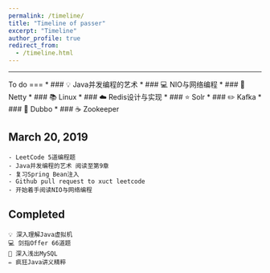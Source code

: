 ```yaml
---
permalink: /timeline/
title: "Timeline of passer"
excerpt: "Timeline"
author_profile: true
redirect_from:
  - /timeline.html
---
```

<hr/>
To do
===
* ###  💡 Java并发编程的艺术
* ###  💻 NIO与网络编程
* ###  🎨 Netty
* ###  📚 Linux
* ###  ☁️ Redis设计与实现
* ###  ⭐️ Solr
* ###  ✏️ Kafka
* ###  💾 Dubbo
* ###  ☕️ Zookeeper

March 20, 2019
---
    - LeetCode 5道编程题
    - Java并发编程的艺术 阅读至第9章
    - 复习Spring Bean注入
    - Github pull request to xuct leetcode
    - 开始着手阅读NIO与网络编程

Completed
---
    💡 深入理解Java虚拟机
    💻 剑指Offer 66道题
    🎨 深入浅出MySQL
    ✏️ 疯狂Java讲义精粹
